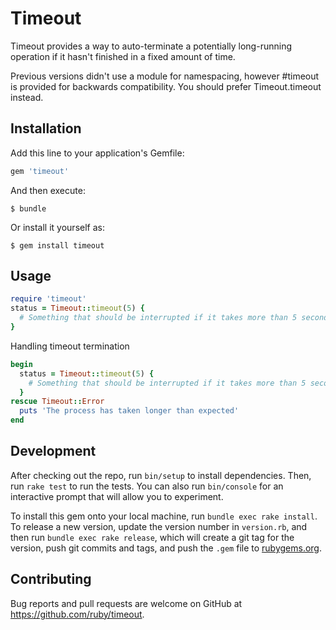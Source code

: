 # Timeout

Timeout provides a way to auto-terminate a potentially long-running
operation if it hasn't finished in a fixed amount of time.

Previous versions didn't use a module for namespacing, however
#timeout is provided for backwards compatibility.  You
should prefer Timeout.timeout instead.

## Installation

Add this line to your application's Gemfile:

```ruby
gem 'timeout'
```

And then execute:

    $ bundle

Or install it yourself as:

    $ gem install timeout

## Usage

```ruby
require 'timeout'
status = Timeout::timeout(5) {
  # Something that should be interrupted if it takes more than 5 seconds...
}
```

Handling timeout  termination 

```ruby
begin 
  status = Timeout::timeout(5) {
    # Something that should be interrupted if it takes more than 5 seconds...
  }
rescue Timeout::Error
  puts 'The process has taken longer than expected'
end
```

## Development

After checking out the repo, run `bin/setup` to install dependencies. Then, run `rake test` to run the tests. You can also run `bin/console` for an interactive prompt that will allow you to experiment.

To install this gem onto your local machine, run `bundle exec rake install`. To release a new version, update the version number in `version.rb`, and then run `bundle exec rake release`, which will create a git tag for the version, push git commits and tags, and push the `.gem` file to [rubygems.org](https://rubygems.org).

## Contributing

Bug reports and pull requests are welcome on GitHub at https://github.com/ruby/timeout.
